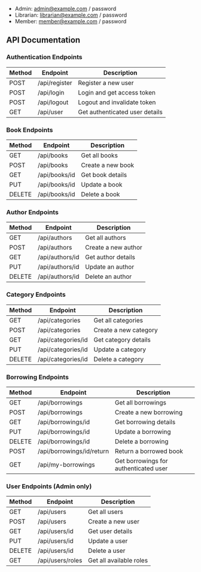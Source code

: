 - Admin: [admin@example.com](mailto:admin@example.com) / password
- Librarian: [librarian@example.com](mailto:librarian@example.com) / password
- Member: [member@example.com](mailto:member@example.com) / password


## API Documentation

### Authentication Endpoints

| Method | Endpoint | Description
|-----|-----|-----
| POST | /api/register | Register a new user
| POST | /api/login | Login and get access token
| POST | /api/logout | Logout and invalidate token
| GET | /api/user | Get authenticated user details


### Book Endpoints

| Method | Endpoint | Description
|-----|-----|-----
| GET | /api/books | Get all books
| POST | /api/books | Create a new book
| GET | /api/books/id | Get book details
| PUT | /api/books/id | Update a book
| DELETE | /api/books/id | Delete a book


### Author Endpoints

| Method | Endpoint | Description
|-----|-----|-----
| GET | /api/authors | Get all authors
| POST | /api/authors | Create a new author
| GET | /api/authors/id | Get author details
| PUT | /api/authors/id | Update an author
| DELETE | /api/authors/id | Delete an author


### Category Endpoints

| Method | Endpoint | Description
|-----|-----|-----
| GET | /api/categories | Get all categories
| POST | /api/categories | Create a new category
| GET | /api/categories/id | Get category details
| PUT | /api/categories/id | Update a category
| DELETE | /api/categories/id | Delete a category


### Borrowing Endpoints

| Method | Endpoint | Description
|-----|-----|-----
| GET | /api/borrowings | Get all borrowings
| POST | /api/borrowings | Create a new borrowing
| GET | /api/borrowings/id | Get borrowing details
| PUT | /api/borrowings/id | Update a borrowing
| DELETE | /api/borrowings/id | Delete a borrowing
| POST | /api/borrowings/id/return | Return a borrowed book
| GET | /api/my-borrowings | Get borrowings for authenticated user


### User Endpoints (Admin only)

| Method | Endpoint | Description
|-----|-----|-----
| GET | /api/users | Get all users
| POST | /api/users | Create a new user
| GET | /api/users/id | Get user details
| PUT | /api/users/id | Update a user
| DELETE | /api/users/id | Delete a user
| GET | /api/users/roles | Get all available roles